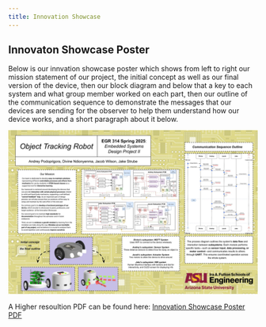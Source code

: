 ```yaml
---
title: Innovation Showcase
---
```


## Innovaton Showcase Poster
Below is our innvation showcase poster which shows from left to right our mission statement of our project, the initial concept as well as our final version of the device, then our block diagram and below that a key to each system and what group member worked on each part, then our outline of the communication sequence to demonstrate the messages that our devices are sending for the observer to help them understand how our device works, and a short paragraph about it below. 

![Innovation Showcase Poster](Innovation_Showcase_Poster.jpg)

A Higher resoultion PDF can be found here: [Innovation Showcase Poster PDF](Innovation_Showcase_Poster.pdf)